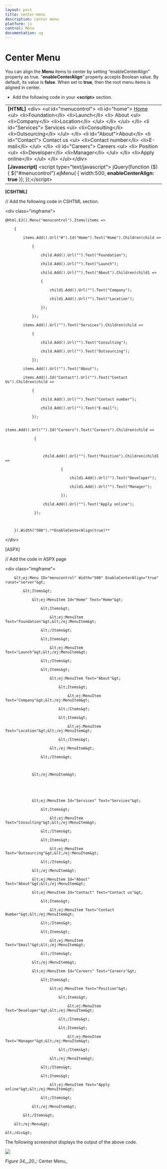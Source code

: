 ```yaml
---
layout: post
title: center-menu
description: center menu
platform: js
control: Menu
documentation: ug
---
```


# Center Menu

You can align the **Menu** items to center by setting “enableCenterAlign” property as true. “**enableCenterAlign**” property accepts Boolean value. By default, its value is **false**. When set to **true**, then the root menu items is aligned in center.

* Add the following code in your **&lt;script&gt;** section.

<table>
<tr>
<td>
<b>[HTML]    </b>&lt;div&gt;    &lt;ul id="menucontrol"&gt;        &lt;li id="home"&gt;            <a href="#">Home</a>            &lt;ul&gt;                &lt;li&gt;<a>Foundation</a>&lt;/li&gt;                &lt;li&gt;<a>Launch</a>&lt;/li&gt;                &lt;li&gt;                    <a>About</a>                    &lt;ul&gt;                        &lt;li&gt;<a>Company</a>&lt;/li&gt;                        &lt;li&gt;<a>Location</a>&lt;/li&gt;                    &lt;/ul&gt;                &lt;/li&gt;            &lt;/ul&gt;        &lt;/li&gt;        &lt;li id="Services"&gt;            <a>Services</a>            &lt;ul&gt;                &lt;li&gt;<a>Consulting</a>&lt;/li&gt;                &lt;li&gt;<a>Outsourcing</a>&lt;/li&gt;            &lt;/ul&gt;        &lt;/li&gt;        &lt;li id="About"&gt;<a>About</a>&lt;/li&gt;        &lt;li id="Contact"&gt;            <a>Contact us</a>            &lt;ul&gt;                &lt;li&gt;<a>Contact number</a>&lt;/li&gt;                &lt;li&gt;<a>E-mail</a>&lt;/li&gt;            &lt;/ul&gt;        &lt;/li&gt;        &lt;li id="Careers"&gt;            <a>Careers</a>            &lt;ul&gt;                &lt;li&gt;                    <a>Position</a>                    &lt;ul&gt;                        &lt;li&gt;<a>Developer</a>&lt;/li&gt;                        &lt;li&gt;<a>Manager</a>&lt;/li&gt;                    &lt;/ul&gt;                &lt;/li&gt;                &lt;li&gt;<a>Apply online</a>&lt;/li&gt;            &lt;/ul&gt;        &lt;/li&gt;    &lt;/ul&gt;&lt;/div&gt;</td></tr>
<tr>
<td>
<b>[Javascript]   </b>&lt;script type="text/javascript"&gt;    jQuery(function ($) {        $("#menucontrol").ejMenu(            {                width:500,                <b>enableCenterAlign: true</b>            });    });&lt;/script&gt;</td></tr>
</table>


**[CSHTML]**  

// Add the following code in CSHTML section.

&lt;div class="imgframe"&gt;

    @Html.EJ().Menu("menucontrol").Items(items =>

        {

            items.Add().Url("#").Id("Home").Text("Home").Children(child =>

                {

                    child.Add().Url("").Text("Foundation");

                    child.Add().Url("").Text("Launch");

                    child.Add().Url("").Text("About").Children(child1 =>

                    {

                        child1.Add().Url("").Text("Company");

                        child1.Add().Url("").Text("Location");

                    });

                });

            items.Add().Url("").Text("Services").Children(child =>

                {

                    child.Add().Url("").Text("Consulting");

                    child.Add().Url("").Text("Outsourcing");

                });

            items.Add().Url("").Text("About");

            items.Add().Id("Contact").Url("").Text("Contact Us").Children(child =>

                {

                    child.Add().Url("").Text("Contact number");

                    child.Add().Url("").Text("E-mail");

                });

            items.Add().Url("").Id("Careers").Text("Careers").Children(child =>

                 {



                     child.Add().Url("").Text("Position").Children(child1 =>

                             {

                                 child1.Add().Url("").Text("Developer");

                                 child1.Add().Url("").Text("Manager");

                             });

                     child.Add().Url("").Text("Apply online");

                 });



        }).Width("500").**EnableCenterAlign(true)**

&lt;/div&gt;





[ASPX]  

// Add the code in ASPX page 

&lt;div class="imgframe"&gt;

        &lt;ej:Menu ID="menucontrol" Width="500" EnableCenterAlign="true" runat="server"&gt;

            &lt;Items&gt;

                &lt;ej:MenuItem Id="Home" Text="Home"&gt;

                    &lt;Items&gt;

                        &lt;ej:MenuItem Text="Foundation"&gt;&lt;/ej:MenuItem&gt;

                    &lt;/Items&gt;

                    &lt;Items&gt;

                        &lt;ej:MenuItem Text="Launch"&gt;&lt;/ej:MenuItem&gt;

                    &lt;/Items&gt;

                    &lt;Items&gt;

                        &lt;ej:MenuItem Text="About"&gt;

                            &lt;Items&gt;

                                &lt;ej:MenuItem Text="Company"&gt;&lt;/ej:MenuItem&gt;

                            &lt;/Items&gt;

                            &lt;Items&gt;

                                &lt;ej:MenuItem Text="Location"&gt;&lt;/ej:MenuItem&gt;

                            &lt;/Items&gt;

                        &lt;/ej:MenuItem&gt;

                    &lt;/Items&gt;



                &lt;/ej:MenuItem&gt;





                &lt;ej:MenuItem Id="Services" Text="Services"&gt;

                    &lt;Items&gt;

                        &lt;ej:MenuItem Text="Consulting"&gt;&lt;/ej:MenuItem&gt;

                    &lt;/Items&gt;

                    &lt;Items&gt;

                        &lt;ej:MenuItem Text="Outsourcing"&gt;&lt;/ej:MenuItem&gt;

                    &lt;/Items&gt;

                &lt;/ej:MenuItem&gt;

                &lt;ej:MenuItem Id="About" Text="About"&gt;&lt;/ej:MenuItem&gt;

                &lt;ej:MenuItem Id="Contact" Text="Contact us"&gt;

                    &lt;Items&gt;

                        &lt;ej:MenuItem Text="Contact Number"&gt;&lt;/ej:MenuItem&gt;

                    &lt;/Items&gt;

                    &lt;Items&gt;

                        &lt;ej:MenuItem Text="Email"&gt;&lt;/ej:MenuItem&gt;

                    &lt;/Items&gt;

                &lt;/ej:MenuItem&gt;

                &lt;ej:MenuItem Id="Careers" Text="Careers"&gt;

                    &lt;Items&gt;

                        &lt;ej:MenuItem Text="Position"&gt;

                            &lt;Items&gt;

                                &lt;ej:MenuItem Text="Developer"&gt;&lt;/ej:MenuItem&gt;

                            &lt;/Items&gt;

                            &lt;Items&gt;

                                &lt;ej:MenuItem Text="Manager"&gt;&lt;/ej:MenuItem&gt;

                            &lt;/Items&gt;

                        &lt;/ej:MenuItem&gt;

                    &lt;/Items&gt;

                    &lt;Items&gt;

                        &lt;ej:MenuItem Text="Apply online"&gt;&lt;/ej:MenuItem&gt;

                    &lt;/Items&gt;

                &lt;/ej:MenuItem&gt;

            &lt;/Items&gt;

        &lt;/ej:Menu&gt;

    &lt;/div&gt;



The following screenshot displays the output of the above code.

![](center-menu_images\center-menu_img1.png)

_Figure_ _34__20__: Center Menu_


